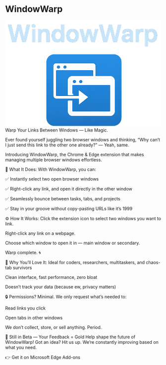 # WindowWarp
![WindowWarp Logo](./assets/icon.png)
Warp Your Links Between Windows — Like Magic.

Ever found yourself juggling two browser windows and thinking, “Why can’t I just send this link to the other one already?” — Yeah, same.

Introducing WindowWarp, the Chrome & Edge extension that makes managing multiple browser windows effortless.

🧩 What It Does:
With WindowWarp, you can:

✅ Instantly select two open browser windows

✅ Right-click any link, and open it directly in the other window

✅ Seamlessly bounce between tasks, tabs, and projects

✅ Stay in your groove without copy-pasting URLs like it’s 1999

⚙️ How It Works:
Click the extension icon to select two windows you want to link.

Right-click any link on a webpage.

Choose which window to open it in — main window or secondary.

Warp complete. 🌀

🎯 Why You’ll Love It:
Ideal for coders, researchers, multitaskers, and chaos-tab survivors

Clean interface, fast performance, zero bloat

Doesn’t track your data (because ew, privacy matters)

🔒 Permissions? Minimal.
We only request what’s needed to:

Read links you click

Open tabs in other windows

We don’t collect, store, or sell anything. Period.

🧪 Still in Beta — Your Feedback = Gold
Help shape the future of WindowWarp! Got an idea? Hit us up. We’re constantly improving based on what you need.

👉 Get it on Microsoft Edge Add-ons


